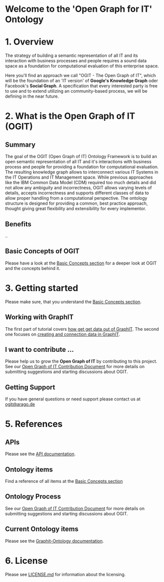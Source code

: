 # Welcome to the 'Open Graph for IT' Ontology

# 1. Overview

The strategy of building a semantic representation of all IT and its interaction with business processes and people requires a sound data space as a foundation for computational evaluation of this enterprise space.

Here you'll find an approach we call "OGIT - The Open Graph of IT", which will be the foundation of an 'IT version' of **Google's Knowledge Graph** oder Facebook's **Social Graph**. A specification that every interested party is free to use and to extend utilizing an community-based process, we will be defining in the near future.

# 2. What is the Open Graph of IT (OGIT)

## Summary
The goal of the OGIT (Open Graph of IT) Ontology Framework is to build an open semantic representation of all IT and it's interactions with business process and people for providing a foundation for computational evaluation. The resulting knowledge graph allows to interconnect various IT Systems in the IT Operations and IT Management space. While previous approaches like the IBM Common Data Model (CDM) required too much details and did not allow any ambiguity and incorrectness, OGIT allows varying levels of details, accepts incorrectness and supports different classes of data to allow proper handling from a computational perspective. The ontology structure is designed for providing a common, best practice approach, thought giving great flexibility and extensibility for every implementor.

## Benefits

..

## Basic Concepts of OGIT

Please have a look at the [Basic Concepts section](../../wiki/Basic-Concepts) for a deeper look at OGIT and the concepts behind it.

# 3. Getting started

Please make sure, that you understand the [Basic Concepts section](../../wiki/Basic-Concepts).

## Working with GraphIT

The first part of tutorial covers [how get get data out of GraphIT](../../wiki/Getting-Started-Part-1).
The second one focuses on [creating and connection data in GraphIT](../../wiki/Getting-Started-Part-1).


## I want to contribute ...

Please help us to grow the **Open Graph of IT** by contributing to this project. See our [Open Graph of IT Contribution Document](CONTRIBUTING.md) for more details on submitting suggestions and starting discussions about OGIT. 

## Getting Support

If you have general questions or need support please contact us at <ogit@arago.de>

# 5. References

## APIs

Please see the [API documentation](../../wiki/API-Reference).

## Ontology items

Find a reference of all items at the [Basic Concepts section](../../wiki/Basic-Concepts)

## Ontology Process

See our [Open Graph of IT Contribution Document](CONTRIBUTING.md) for more details on submitting suggestions and starting discussions about OGIT. 

## Current Ontology items

Please see the [Graphit-Ontology documentation](http://repo.tabtab.org/doxygen-graphit/index.html).

# 6. License

Please see [LICENSE.md](LICENSE.md) for information about the licensing.

